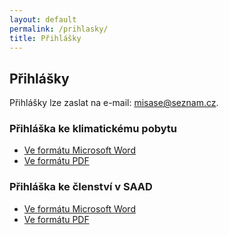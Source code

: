 ```yaml
---
layout: default
permalink: /prihlasky/
title: Přihlášky
---
```


## Přihlášky

Přihlášky lze zaslat na e-mail: <misase@seznam.cz>.

### Přihláška ke klimatickému pobytu

* [Ve formátu Microsoft Word](/downloads/pobyt.doc)
* [Ve formátu PDF](/downloads/pobyt.pdf)

### Přihláška ke členství v SAAD

* [Ve formátu Microsoft Word](/downloads/clenstvi.doc)
* [Ve formátu PDF](/downloads/clenstvi.pdf)
